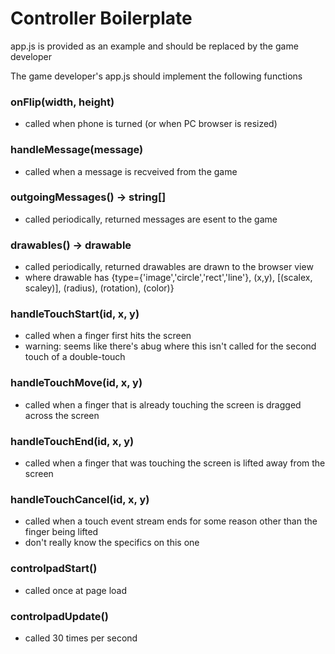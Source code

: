 # Controller Boilerplate

app.js is provided as an example and should be replaced by the game developer

The game developer's app.js should implement the following functions

### onFlip(width, height)
* called when phone is turned (or when PC browser is resized)

### handleMessage(message)
* called when a message is recveived from the game

### outgoingMessages() -> string[]
* called periodically, returned messages are esent to the game

### drawables() -> drawable
* called periodically, returned drawables are drawn to the browser view
* where drawable has {type={'image','circle','rect','line'}, (x,y), [(scalex, scaley)], (radius), (rotation), (color)}

### handleTouchStart(id, x, y)
* called when a finger first hits the screen
* warning: seems like there's abug where this isn't called for the second touch of a double-touch

### handleTouchMove(id, x, y)
* called when a finger that is already touching the screen is dragged across the screen

### handleTouchEnd(id, x, y)
* called when a finger that was touching the screen is lifted away from the screen

### handleTouchCancel(id, x, y)
* called when a touch event stream ends for some reason other than the finger being lifted
* don't really know the specifics on this one

### controlpadStart()
* called once at page load

### controlpadUpdate()
* called 30 times per second
